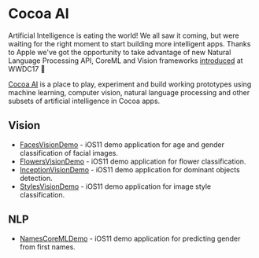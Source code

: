 # Cocoa AI

Artificial Intelligence is eating the world! We all saw it coming, but were
waiting for the right moment to start building more intelligent apps.
Thanks to Apple we've got the opportunity to take advantage of new Natural
Language Processing API, CoreML and Vision frameworks
[introduced](https://developer.apple.com/machine-learning/) at WWDC17 🎉

[Cocoa AI](https://github.com/cocoa-ai) is a place to play, experiment and
build working prototypes using machine learning, computer vision, natural
language processing and other subsets of artificial intelligence in Cocoa apps.

## Vision
- [FacesVisionDemo](https://github.com/cocoa-ai/FacesVisionDemo) - iOS11 demo
application for age and gender classification of facial images.
- [FlowersVisionDemo](https://github.com/cocoa-ai/FlowersVisionDemo) - iOS11
demo application for flower classification.
- [InceptionVisionDemo](https://github.com/cocoa-ai/InceptionVisionDemo) - iOS11
demo application for dominant objects detection.
- [StylesVisionDemo](https://github.com/cocoa-ai/StylesVisionDemo) - iOS11 demo
application for image style classification.

## NLP

- [NamesCoreMLDemo](https://github.com/cocoa-ai/NamesCoreMLDemo) - iOS11 demo 
application for predicting gender from first names.
